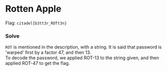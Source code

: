 # Rotten Apple
Flag: `citadel{b3tt3r_ROTt3n}`
### Solve
`ROT` is mentioned in the description, with a string. It is said that password is 'warped' first by a factor 47, and then 13.
<br>To decode the password, we applied ROT-13 to the string given, and then applied ROT-47 to get the flag.
